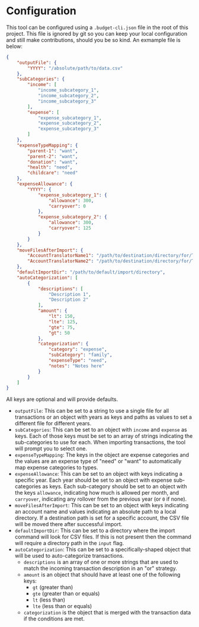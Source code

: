 # Configuration

This tool can be configured using a `.budget-cli.json` file in the root of this project. This file is ignored by git so you can keep your local configuration and still make contributions, should you be so kind. An exmample file is below:

```json
{
	"outputFile": {
		"YYYY": "/absolute/path/to/data.csv"
	},
	"subCategories": {
		"income": [
			"income_subcategory_1",
			"income_subcategory_2",
			"income_subcategory_3"
		],
		"expense": [
			"expense_subcategory_1",
			"expense_subcategory_2",
			"expense_subcategory_3"
		]
	},
	"expenseTypeMapping": {
		"parent-1": "want",
		"parent-2": "want",
		"donation": "want",
		"health": "need",
		"childcare": "need"
	},
	"expenseAllowance": {
		"YYYY": {
			"expense_subcategory_1": {
				"allowance": 300,
				"carryover": 0
			},
			"expense_subcategory_2": {
				"allowance": 300,
				"carryover": 125
			}
		}
	},
	"moveFilesAfterImport": {
		"AccountTranslatorName1": "/path/to/destination/directory/for/TranslatorName1",
		"AccountTranslatorName2": "/path/to/destination/directory/for/TranslatorName2"
	},
	"defaultImportDir": "/path/to/default/import/directory",
	"autoCategorization": [
		{
			"descriptions": [
				"Description 1",
				"Description 2"
			],
			"amount": {
				"lt": 150,
				"lte": 125,
				"gte": 75,
				"gt": 50
			},
			"categorization": {
				"category": "expense",
				"subCategory": "family",
				"expenseType": "need",
				"notes": "Notes here"
			}
		}
	]
}
```

All keys are optional and will provide defaults.

- `outputFile`: This can be set to a string to use a single file for all transactions or an object with years as keys and paths as values to set a different file for different years.
- `subCategories`: This can be set to an object with `income` and `expense` as keys. Each of those keys must be set to an array of strings indicating the sub-categories to use for each. When importing transactions, the tool will prompt you to select one.
- `expenseTypeMapping`: The keys in the object are expense categories and the values are an expense type of "need" or "want" to automatically map expense categories to types.
- `expenseAllowance`: This can be set to an object with keys indicating a specific year. Each year should be set to an object with expense sub-categories as keys. Each sub-category should be set to an object with the keys `allowance`, indicating how much is allowed per month, and `carryover`, indicating any rollover from the previous year (or `0` if none).
- `moveFilesAfterImport`: This can be set to an object with keys indicating an account name and values indicating an absolute path to a local directory. If a destination path is set for a specific account, the CSV file will be moved there after successful import.
- `defaultImportDir`: This can be set to a directory where the import command will look for CSV files. If this is not present then the command will require a directory path in the `input` flag.
- `autoCategorization`: This can be set to a specifically-shaped object that will be used to auto-categorize transactions.
  - `descriptions` is an array of one or more strings that are used to match the incoming transaction description in an "or" strategy.
  - `amount` is an object that should have at least one of the following keys:
    - `gt` (greater than)
    - `gte` (greater than or equals)
    - `lt` (less than)
    - `lte` (less than or equals)
  - `categorization` is the object that is merged with the transaction data if the conditions are met.
